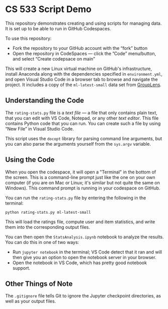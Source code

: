 # CS 533 Script Demo

This repository demonstrates creating and using scripts for managing data.
It is set up to be able to run in GitHub Codespaces.

To use this repository:

- Fork the repository to your GitHub account with the “fork” button
- Open the repository in CodeSpaces — click the ”Code” menu/button, and select “Create codepsace on main”

This will create a new Linux virtual machine on GitHub's infrastructure, install Anaconda along with the
dependencies specified in `environment.yml`, and open Visual Studio Code in a browser tab to browse and
navigate the project.  It includes a copy of the `ml-latest-small` data set from [GroupLens](https://grouplens/datasets/movielens).

## Understanding the Code

The `rating-stats.py` file is a *text file* — a file that only contains plain
text, that you can edit with VS Code, Notepad, or any other *text editor*.  This
file contains Python code that you can run. You can create such a file by using
“New File” in Visual Studio Code.

This script uses the `docopt` library for parsing command line arguments, but you
can also parse the arguments yourself from the `sys.argv` variable.

## Using the Code

When you open the codespace, it will open a "Terminal" in the bottom of the
screen. This is a command-line prompt just like the one on your own computer (if
you are on Mac or Linux; it's similar but not quite the same on Windows).  This
command prompt is running in your codespace on GitHub.

You can run the `rating-stats.py` file by entering the following in the terminal:

    python rating-stats.py ml-latest-small

This will load the ratings file, compute user and item statistics, and write them
into the corresponding output files.

You can then open the `StatsAnalysis.ipynb` notebook to analyze the results.  You
can do this in one of two ways:

- Run `jupyter notebook` in the terminal; VS Code detect that it ran and will
  then give you an option to open the notebook server in your browser.
- Open the notebook in VS Code, which has pretty good notebook support.

## Other Things of Note

The `.gitignore` file tells Git to ignore the Jupyter checkpoint directories, as well
as your output files.